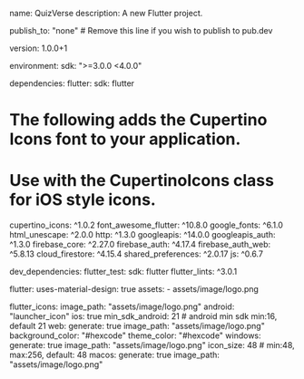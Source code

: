 name: QuizVerse
description: A new Flutter project.

publish_to: "none" # Remove this line if you wish to publish to pub.dev

version: 1.0.0+1

environment:
  sdk: ">=3.0.0 <4.0.0"

dependencies:
  flutter:
    sdk: flutter

  # The following adds the Cupertino Icons font to your application.
  # Use with the CupertinoIcons class for iOS style icons.

  cupertino_icons: ^1.0.2
  font_awesome_flutter: ^10.8.0
  google_fonts: ^6.1.0
  html_unescape: ^2.0.0
  http: ^1.3.0
  googleapis: ^14.0.0
  googleapis_auth: ^1.3.0
  firebase_core: ^2.27.0
  firebase_auth: ^4.17.4
  firebase_auth_web: ^5.8.13
  cloud_firestore: ^4.15.4
  shared_preferences: ^2.0.17
  js: ^0.6.7

dev_dependencies:
  flutter_test:
    sdk: flutter
  flutter_lints: ^3.0.1

flutter:
  uses-material-design: true
  assets:
    - assets/image/logo.png

flutter_icons:
  image_path: "assets/image/logo.png"
  android: "launcher_icon"
  ios: true
  min_sdk_android: 21 # android min sdk min:16, default 21
  web:
    generate: true
    image_path: "assets/image/logo.png"
    background_color: "#hexcode"
    theme_color: "#hexcode"
  windows:
    generate: true
    image_path: "assets/image/logo.png"
    icon_size: 48 # min:48, max:256, default: 48
  macos:
    generate: true
    image_path: "assets/image/logo.png"
    